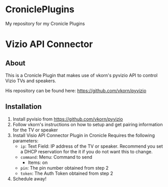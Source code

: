 # CroniclePlugins
My repository for my Cronicle Plugins

# Vizio API Connector
## About
This is a Cronicle Plugin that makes use of vkorn's pyvizio API to control Vizio TVs and speakers.

His repository can be found here: https://github.com/vkorn/pyvizio

## Installation
1. Install pyvisio from https://github.com/vkorn/pyvizio
2. Follow vkorn's instructions on how to setup and get pairing information for the TV or speaker
3. Install Visio API Connector Plugin in Cronicle
  Requires the following parameters:
    * `ip`: Text Field: IP address of the TV or speaker. Recommend you set a DHCP reservation for the it if you do not want this to change.
    * `command`: Menu: Command to send
      * Items: on
    * `pin`: The pin number obtained from step 2
    * `token`: The Auth Token obtained from step 2
4. Schedule away!
